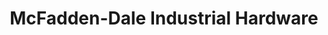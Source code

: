 ---
title: "McFadden-Dale Industrial Hardware"
url: /phoenix/mcfadden-dale-industrial-hardware/
shop: hardware
---
